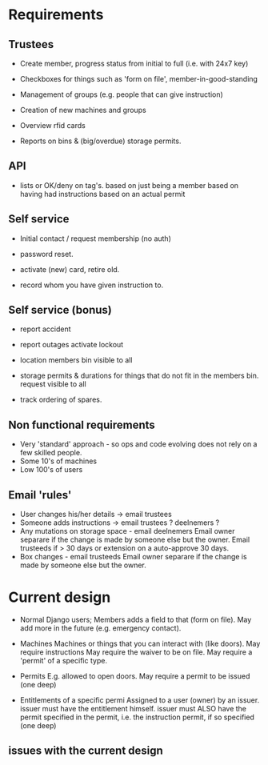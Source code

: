 # Requirements

## Trustees
-	Create member, progress status from initial to full (i.e. with 24x7 key)

-	Checkboxes for things such as 'form on file', member-in-good-standing

-	Management of groups (e.g. people that can give instruction)

-	Creation of new machines and groups

-	Overview rfid cards

-	Reports on bins & (big/overdue) storage permits.

## API

-	lists or OK/deny on tag's.
		based on just being a member
		based on having had instructions
		based on an actual permit

## Self service

-	Initial contact / request membership (no auth)

-	password reset.

-	activate (new) card, retire old.

-	record whom you have given instruction to.


## Self service (bonus)

-	report accident 

- 	report outages
	activate lockout

-	location members bin
		visible to all

-	storage permits & durations for things that do not fit in the members bin.
		request
		visible to all

-	track ordering of spares.

## Non functional requirements

- Very 'standard' approach - so ops and code evolving does not rely on a few skilled people.
- Some 10's of machines
- Low 100's of users

## Email 'rules'

- User changes his/her details -> email trustees
- Someone adds instructions -> email trustees ? deelnemers ?
- Any mutations on storage space - email deelnemers
  Email owner separare if the change is made by someone else but the owner.
  Email trusteeds if > 30 days or extension on a auto-approve 30 days.
- Box changes - email trusteeds
  Email owner separare if the change is made by someone else but the owner.

# Current design

- Normal Django users; Members adds a field to that (form on file). May
	add more in the future (e.g. emergency contact).
	
- Machines
	Machines or things that you can interact with (like doors).
	May require instructions
	May require the waiver to be on file.
	May require a 'permit' of a specific type.

- Permits
	E.g. allowed to open doors.
	May require a permit to be issued (one deep)

- Entitlements
	of a specific permi
	Assigned to a user (owner) by an issuer.
	issuer must have the entitlement himself.
	issuer must ALSO have the permit specified in the permit,
	i.e. the instruction permit, if so specified (one deep)

## issues with the current design
	

